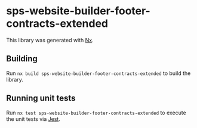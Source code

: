 # sps-website-builder-footer-contracts-extended

This library was generated with [Nx](https://nx.dev).

## Building

Run `nx build sps-website-builder-footer-contracts-extended` to build the library.

## Running unit tests

Run `nx test sps-website-builder-footer-contracts-extended` to execute the unit tests via [Jest](https://jestjs.io).
